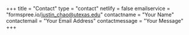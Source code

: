 +++
title = "Contact"
type = "contact"
netlify = false
emailservice = "formspree.io/justin_chao@utexas.edu"
contactname = "Your Name"
contactemail = "Your Email Address"
contactmessage = "Your Message"
+++
